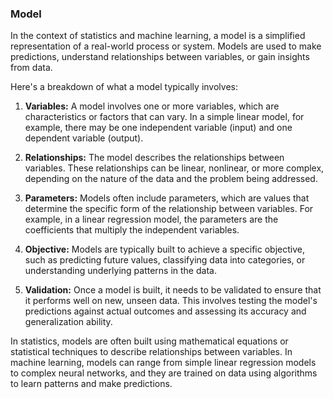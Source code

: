 ### Model ###

In the context of statistics and machine learning, a model is a simplified representation of a real-world process or system. Models are used to make predictions, understand relationships between variables, or gain insights from data.

Here's a breakdown of what a model typically involves:

1. **Variables:** A model involves one or more variables, which are characteristics or factors that can vary. In a simple linear model, for example, there may be one independent variable (input) and one dependent variable (output).

2. **Relationships:** The model describes the relationships between variables. These relationships can be linear, nonlinear, or more complex, depending on the nature of the data and the problem being addressed.

3. **Parameters:** Models often include parameters, which are values that determine the specific form of the relationship between variables. For example, in a linear regression model, the parameters are the coefficients that multiply the independent variables.

4. **Objective:** Models are typically built to achieve a specific objective, such as predicting future values, classifying data into categories, or understanding underlying patterns in the data.

5. **Validation:** Once a model is built, it needs to be validated to ensure that it performs well on new, unseen data. This involves testing the model's predictions against actual outcomes and assessing its accuracy and generalization ability.

In statistics, models are often built using mathematical equations or statistical techniques to describe relationships between variables. In machine learning, models can range from simple linear regression models to complex neural networks, and they are trained on data using algorithms to learn patterns and make predictions.
